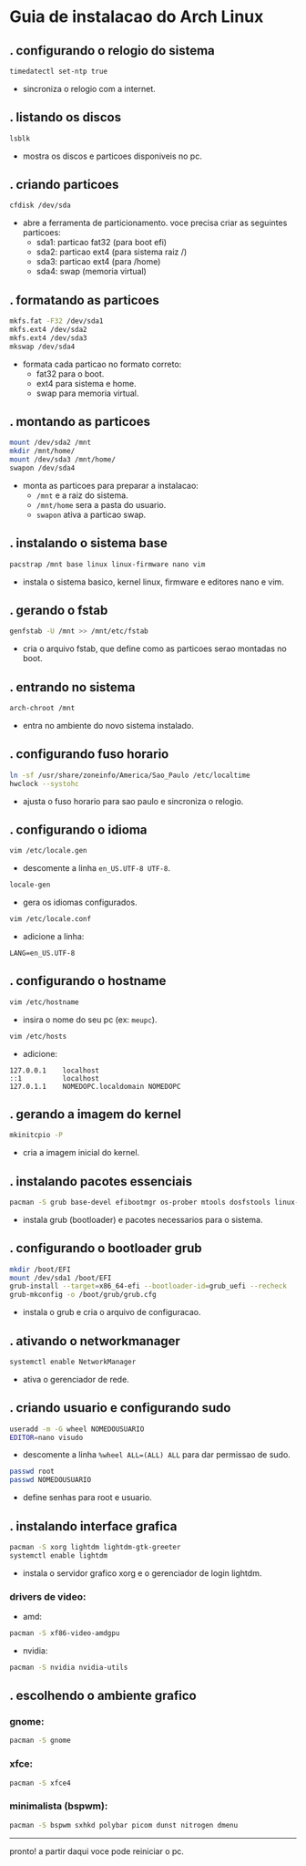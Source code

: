 # Guia de instalacao do Arch Linux

## . configurando o relogio do sistema
```bash
timedatectl set-ntp true
```
* sincroniza o relogio com a internet.

## . listando os discos
```bash
lsblk
```
* mostra os discos e particoes disponiveis no pc.

## . criando particoes
```bash
cfdisk /dev/sda
```
* abre a ferramenta de particionamento. voce precisa criar as seguintes particoes:
  - sda1: particao fat32 (para boot efi)
  - sda2: particao ext4 (para sistema raiz /)
  - sda3: particao ext4 (para /home)
  - sda4: swap (memoria virtual)

## . formatando as particoes
```bash
mkfs.fat -F32 /dev/sda1
mkfs.ext4 /dev/sda2
mkfs.ext4 /dev/sda3
mkswap /dev/sda4
```
* formata cada particao no formato correto:
  - fat32 para o boot.
  - ext4 para sistema e home.
  - swap para memoria virtual.

## . montando as particoes
```bash
mount /dev/sda2 /mnt
mkdir /mnt/home/
mount /dev/sda3 /mnt/home/
swapon /dev/sda4
```
* monta as particoes para preparar a instalacao:
  - `/mnt` e a raiz do sistema.
  - `/mnt/home` sera a pasta do usuario.
  - `swapon` ativa a particao swap.

## . instalando o sistema base
```bash
pacstrap /mnt base linux linux-firmware nano vim
```
* instala o sistema basico, kernel linux, firmware e editores nano e vim.

## . gerando o fstab
```bash
genfstab -U /mnt >> /mnt/etc/fstab
```
* cria o arquivo fstab, que define como as particoes serao montadas no boot.

## . entrando no sistema
```bash
arch-chroot /mnt
```
* entra no ambiente do novo sistema instalado.

## . configurando fuso horario
```bash
ln -sf /usr/share/zoneinfo/America/Sao_Paulo /etc/localtime
hwclock --systohc
```
* ajusta o fuso horario para sao paulo e sincroniza o relogio.

## . configurando o idioma
```bash
vim /etc/locale.gen
```
* descomente a linha `en_US.UTF-8 UTF-8`.
```bash
locale-gen
```
* gera os idiomas configurados.
```bash
vim /etc/locale.conf
```
* adicione a linha:
```plaintext
LANG=en_US.UTF-8
```

## . configurando o hostname
```bash
vim /etc/hostname
```
* insira o nome do seu pc (ex: `meupc`).

```bash
vim /etc/hosts
```
* adicione:
```plaintext
127.0.0.1    localhost
::1          localhost
127.0.1.1    NOMEDOPC.localdomain NOMEDOPC
```

## . gerando a imagem do kernel
```bash
mkinitcpio -P
```
* cria a imagem inicial do kernel.

## . instalando pacotes essenciais
```bash
pacman -S grub base-devel efibootmgr os-prober mtools dosfstools linux-headers networkmanager nm-connection-editor pulseaudio pavucontrol dialog
```
* instala grub (bootloader) e pacotes necessarios para o sistema.

## . configurando o bootloader grub
```bash
mkdir /boot/EFI
mount /dev/sda1 /boot/EFI
grub-install --target=x86_64-efi --bootloader-id=grub_uefi --recheck
grub-mkconfig -o /boot/grub/grub.cfg
```
* instala o grub e cria o arquivo de configuracao.

## . ativando o networkmanager
```bash
systemctl enable NetworkManager
```
* ativa o gerenciador de rede.

## . criando usuario e configurando sudo
```bash
useradd -m -G wheel NOMEDOUSUARIO
EDITOR=nano visudo
```
* descomente a linha `%wheel ALL=(ALL) ALL` para dar permissao de sudo.
```bash
passwd root
passwd NOMEDOUSUARIO
```
* define senhas para root e usuario.

## . instalando interface grafica
```bash
pacman -S xorg lightdm lightdm-gtk-greeter
systemctl enable lightdm
```
* instala o servidor grafico xorg e o gerenciador de login lightdm.

### drivers de video:
* amd:
```bash
pacman -S xf86-video-amdgpu
```
* nvidia:
```bash
pacman -S nvidia nvidia-utils
```

## . escolhendo o ambiente grafico
### gnome:
```bash
pacman -S gnome
```
### xfce:
```bash
pacman -S xfce4
```
### minimalista (bspwm):
```bash
pacman -S bspwm sxhkd polybar picom dunst nitrogen dmenu
```

---

pronto! a partir daqui voce pode reiniciar o pc.
